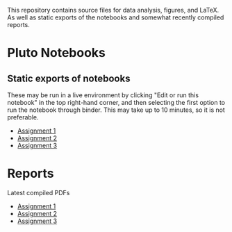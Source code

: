 This repository contains source files for data analysis, figures, and LaTeX. As well as static exports of the notebooks and somewhat recently compiled reports.

#  Pluto Notebooks
## Static exports of notebooks 
These may be run in a live environment by clicking "Edit or run this notebook" in the top right-hand corner, and then selecting the first option to run the notebook through binder. This may take up to 10 minutes, so it is not preferable.
- [Assignment 1](https://adammenne.github.io/applied_mathematics_244/assignment_1/notebook.html)
- [Assignment 2](https://adammenne.github.io/applied_mathematics_244/assignment_2/notebook.html)
- [Assignment 3](https://adammenne.github.io/applied_mathematics_244/assignment_3/notebook.html)

# Reports
Latest compiled PDFs
- [Assignment 1](https://github.com/AdamMenne/applied_mathematics_244/raw/master/assignment_1/report/report.pdf)
- [Assignment 2](https://github.com/AdamMenne/applied_mathematics_244/raw/master/assignment_2/report/report.pdf)
- [Assignment 3](https://github.com/AdamMenne/applied_mathematics_244/raw/master/assignment_3/report/report.pdf)